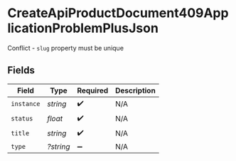 # CreateApiProductDocument409ApplicationProblemPlusJson

Conflict - `slug` property must be unique


## Fields

| Field              | Type               | Required           | Description        |
| ------------------ | ------------------ | ------------------ | ------------------ |
| `instance`         | *string*           | :heavy_check_mark: | N/A                |
| `status`           | *float*            | :heavy_check_mark: | N/A                |
| `title`            | *string*           | :heavy_check_mark: | N/A                |
| `type`             | *?string*          | :heavy_minus_sign: | N/A                |